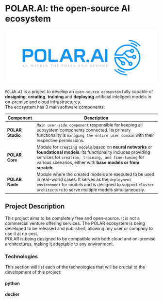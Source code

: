 # POLAR.AI: the open-source AI ecosystem

![POLAR.AI Logo](/assets/POLAR.AI-t-small.png)

`POLAR.AI` is a project to develop an `open-source ecosystem` fully capable of **designing**, **creating**, **training** and **deploying** artificial inteligent models in on-premise and cloud infrastructures.  
The ecosystem has 3 main software components:

| Component        | Description                                                                                                   |
| ---------------- | ------------------------------------------------------------------------------------------------------------- |
| **POLAR Studio** | `Main user-side component` responsible for keeping all ecosystem components connected. Its primary functionality is `managing the entire user domain` with their respective permissions. |
| **POLAR Core**   | Module for `creating models` based on **neural networks** or **foundational models**. Its functionality includes providing services for `creation, training, and fine-tuning` for various scenarios, either with **base models or from scratch**. |
| **POLAR Node**   | Module where the created models are executed to be used in real-world cases. It serves as the `deployment environment` for models and is designed to support `cluster architecture` to serve multiple models simultaneously. |
## Project Description

This project aims to be completely free and open-source. It is not a commercial venture offering services. The POLAR ecosystem is being developed to be released and published, allowing any user or company to use it at no cost.  
POLAR is being designed to be compatible with both cloud and on-premise architectures, making it adaptable to any environment.

### Technologies

This section will list each of the technologies that will be crucial to the development of this project:

#### python

#### docker